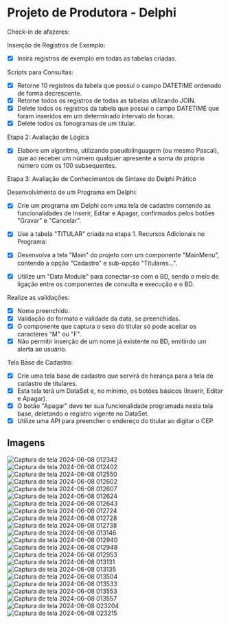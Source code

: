 # Projeto de Produtora - Delphi

Check-in de afazeres:

Inserção de Registros de Exemplo:

- [x] Insira registros de exemplo em todas as tabelas criadas.

Scripts para Consultas:

- [x] Retorne 10 registros da tabela que possui o campo DATETIME ordenado de forma decrescente.
- [x] Retorne todos os registros de todas as tabelas utilizando JOIN.
- [x] Delete todos os registros da tabela que possui o campo DATETIME que foram inseridos em um determinado intervalo de horas.
- [x] Delete todos os fonogramas de um titular.

Etapa 2: Avaliação de Lógica

- [x] Elabore um algoritmo, utilizando pseudolinguagem (ou mesmo Pascal), que ao receber um número qualquer apresente a soma do próprio número com os 100 subsequentes.

Etapa 3: Avaliação de Conhecimentos de Sintaxe do Delphi
Prático

Desenvolvimento de um Programa em Delphi:

- [x] Crie um programa em Delphi com uma tela de cadastro contendo as funcionalidades de Inserir, Editar e Apagar, confirmados pelos botões "Gravar" e "Cancelar".
- [x] Use a tabela "TITULAR" criada na etapa 1.
Recursos Adicionais no Programa:

- [x] Desenvolva a tela "Main" do projeto com um componente "MainMenu", contendo a opção "Cadastro" e sub-opção "Titulares...".
- [x] Utilize um "Data Module" para conectar-se com o BD, sendo o meio de ligação entre os componentes de consulta e execução e o BD.

Realize as validações:

- [x] Nome preenchido.
- [x] Validação do formato e validade da data, se preenchidas.
- [x] O componente que captura o sexo do titular só pode aceitar os caracteres "M" ou "F".
- [x] Não permitir inserção de um nome já existente no BD, emitindo um alerta ao usuário.

Tela Base de Cadastro:

- [x] Crie uma tela base de cadastro que servirá de herança para a tela de cadastro de titulares.
- [x] Esta tela terá um DataSet e, no mínimo, os botões básicos (Inserir, Editar e Apagar).
- [x] O botão "Apagar" deve ter sua funcionalidade programada nesta tela base, deletando o registro vigente no DataSet.
- [x] Utilize uma API para preencher o endereço do titular ao digitar o CEP.

## Imagens

![Captura de tela 2024-06-08 012342](https://github.com/henrique-souza/hss_produtora/assets/72718207/bdc3255e-b830-431d-a50d-36ee1eb1bfdc)
![Captura de tela 2024-06-08 012402](https://github.com/henrique-souza/hss_produtora/assets/72718207/1ac2206f-c11a-4e34-b277-9a0a2a60f891)
![Captura de tela 2024-06-08 012550](https://github.com/henrique-souza/hss_produtora/assets/72718207/ac9815ff-1962-4847-b96f-3113d8a08f99)
![Captura de tela 2024-06-08 012602](https://github.com/henrique-souza/hss_produtora/assets/72718207/0f84175f-a300-4397-b843-cc6313fdb64d)
![Captura de tela 2024-06-08 012607](https://github.com/henrique-souza/hss_produtora/assets/72718207/fea2350a-f980-4e0d-a17a-661f4e3568ac)
![Captura de tela 2024-06-08 012624](https://github.com/henrique-souza/hss_produtora/assets/72718207/3d10ac3e-ae73-4c3e-8ecc-9bd3463c6bb7)
![Captura de tela 2024-06-08 012643](https://github.com/henrique-souza/hss_produtora/assets/72718207/c92c4420-36a3-42c3-b63b-f95148d48699)
![Captura de tela 2024-06-08 012724](https://github.com/henrique-souza/hss_produtora/assets/72718207/f6f592e4-e499-444b-9e90-d24d47de82c3)
![Captura de tela 2024-06-08 012728](https://github.com/henrique-souza/hss_produtora/assets/72718207/0be23986-34ce-4148-a57a-c0d50b469098)
![Captura de tela 2024-06-08 012738](https://github.com/henrique-souza/hss_produtora/assets/72718207/3e77cd33-9043-4257-9b10-fee04cdfa47a)
![Captura de tela 2024-06-08 013146](https://github.com/henrique-souza/hss_produtora/assets/72718207/261044e5-c107-49a8-809a-103df2c55d1a)
![Captura de tela 2024-06-08 012940](https://github.com/henrique-souza/hss_produtora/assets/72718207/0245e757-07a6-45d2-8d6a-f52e8ce6c231)
![Captura de tela 2024-06-08 012948](https://github.com/henrique-souza/hss_produtora/assets/72718207/64ee135b-0476-472d-b8ad-8b469090fa50)
![Captura de tela 2024-06-08 012953](https://github.com/henrique-souza/hss_produtora/assets/72718207/7b76b4d9-8676-4024-8b2d-432504d525f3)
![Captura de tela 2024-06-08 013131](https://github.com/henrique-souza/hss_produtora/assets/72718207/4d76a4fb-dcc2-4be2-bea9-6a8041f7b73d)
![Captura de tela 2024-06-08 013135](https://github.com/henrique-souza/hss_produtora/assets/72718207/7dee3bc5-07d5-42b5-9f6b-3db5ad6b8a9b)
![Captura de tela 2024-06-08 013504](https://github.com/henrique-souza/hss_produtora/assets/72718207/72beba2e-aef1-44fa-b4b1-23c87fe2733e)
![Captura de tela 2024-06-08 013533](https://github.com/henrique-souza/hss_produtora/assets/72718207/90c9f860-26fd-443a-a6e1-fd5b5137213b)
![Captura de tela 2024-06-08 013553](https://github.com/henrique-souza/hss_produtora/assets/72718207/913f044b-5723-43d0-8673-4fe2dc7cb576)
![Captura de tela 2024-06-08 013557](https://github.com/henrique-souza/hss_produtora/assets/72718207/8eb4f9eb-ba8b-4899-bc42-803a8be579e0)
![Captura de tela 2024-06-08 023204](https://github.com/henrique-souza/hss_produtora/assets/72718207/99ab31bf-ee63-4a0b-b500-07a123827316)
![Captura de tela 2024-06-08 023215](https://github.com/henrique-souza/hss_produtora/assets/72718207/9dc8f2f9-5d1d-4deb-8bf5-6ec0e76e18e7)
